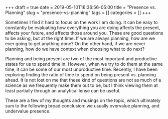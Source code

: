 +++ 
draft = true
date = 2019-05-10T16:36:56-05:00
title = "Presence vs. Planning"
slug = "presence-vs-planning" 
tags = []
categories = []
+++

Sometimes I find it hard to focus on the work I am doing. It can be easy to constantly be evaluating how everything you are doing affects the present, affects your future, and affects those around you. These are good questions to be asking, but at the right time. If we are always planning, how are we ever going to get anything done? On the other hand, if we are never planning, how do we have context when choosing what to do next?

Planning and being present are two of the most important and productive states for us to spend time in. However, when we try to do them at the same time, it can be some of our most unproductive time. Recently, I have been exploring finding the ratio of time to spend on being present vs. planning ahead. It is not lost on me that these kind of questions are not as much of a science as we frequently make them out to be, but I think viewing them at least partially through an analytical lense can be useful.

These are a few of my thoughts and musings on the topic, which ultimately sum to the following broad conclusion: we usually overvalue planning, and undervalue presence.
